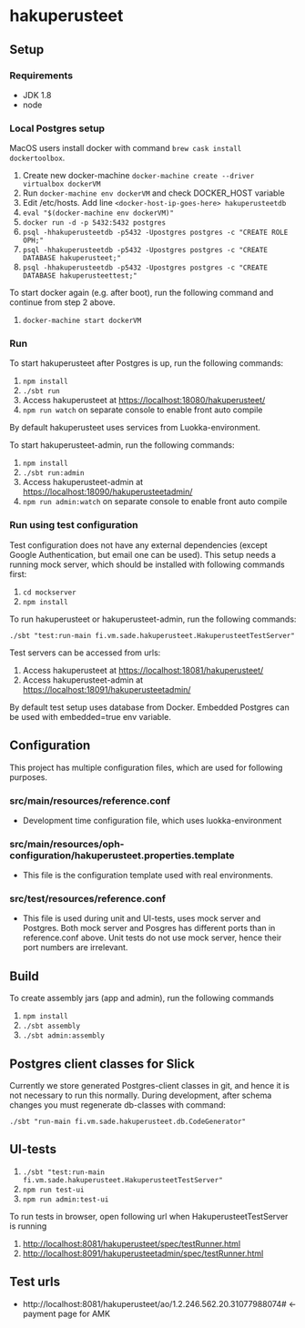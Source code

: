 # hakuperusteet

## Setup

### Requirements
* JDK 1.8
* node

### Local Postgres setup

MacOS users install docker with command `brew cask install dockertoolbox`.

1. Create new docker-machine `docker-machine create --driver virtualbox dockerVM`
2. Run `docker-machine env dockerVM` and check DOCKER_HOST variable
4. Edit /etc/hosts. Add line `<docker-host-ip-goes-here> hakuperusteetdb`
5. `eval "$(docker-machine env dockerVM)"`
6. `docker run -d -p 5432:5432 postgres`
7. `psql -hhakuperusteetdb -p5432 -Upostgres postgres -c "CREATE ROLE OPH;"`
8. `psql -hhakuperusteetdb -p5432 -Upostgres postgres -c "CREATE DATABASE hakuperusteet;"`
9. `psql -hhakuperusteetdb -p5432 -Upostgres postgres -c "CREATE DATABASE hakuperusteettest;"`

To start docker again (e.g. after boot), run the following command and continue from step 2 above.

1. `docker-machine start dockerVM`

### Run

To start hakuperusteet after Postgres is up, run the following commands:

1. `npm install`
2. `./sbt run`
3. Access hakuperusteet at [https://localhost:18080/hakuperusteet/](https://localhost:18080/hakuperusteet/)
4. `npm run watch` on separate console to enable front auto compile

By default hakuperusteet uses services from Luokka-environment.

To start hakuperusteet-admin, run the following commands:

1. `npm install`
2. `./sbt run:admin`
3. Access hakuperusteet-admin at [https://localhost:18090/hakuperusteetadmin/](https://localhost:18090/hakuperusteetadmin/)
4. `npm run admin:watch` on separate console to enable front auto compile

### Run using test configuration

Test configuration does not have any external dependencies (except Google Authentication, but email one can be used).
This setup needs a running mock server, which should be installed with following commands first:

1. `cd mockserver`
2. `npm install`

To run hakuperusteet or hakuperusteet-admin, run the following commands:

`./sbt "test:run-main fi.vm.sade.hakuperusteet.HakuperusteetTestServer"`

Test servers can be accessed from urls:

1. Access hakuperusteet at [https://localhost:18081/hakuperusteet/](https://localhost:18081/hakuperusteet/)
2. Access hakuperusteet-admin at [https://localhost:18091/hakuperusteetadmin/](https://localhost:18091/hakuperusteetadmin/)

By default test setup uses database from Docker. Embedded Postgres can be used with embedded=true env variable. 

## Configuration

This project has multiple configuration files, which are used for following purposes.

### src/main/resources/reference.conf

 - Development time configuration file, which uses luokka-environment

### src/main/resources/oph-configuration/hakuperusteet.properties.template

 - This file is the configuration template used with real environments.

### src/test/resources/reference.conf

 - This file is used during unit and UI-tests, uses mock server and Postgres. Both mock server and Posgres has different ports
   than in reference.conf above. Unit tests do not use mock server, hence their port numbers are irrelevant.

## Build

To create assembly jars (app and admin), run the following commands

1. `npm install`
2. `./sbt assembly`
3. `./sbt admin:assembly`

## Postgres client classes for Slick

Currently we store generated Postgres-client classes in git, and hence it is not necessary to run this normally.
During development, after schema changes you must regenerate db-classes with command:

`./sbt "run-main fi.vm.sade.hakuperusteet.db.CodeGenerator"`

## UI-tests

1. `./sbt "test:run-main fi.vm.sade.hakuperusteet.HakuperusteetTestServer"`
2. `npm run test-ui`
3. `npm run admin:test-ui`

To run tests in browser, open following url when HakuperusteetTestServer is running

1. [http://localhost:8081/hakuperusteet/spec/testRunner.html](http://localhost:8081/hakuperusteet/spec/testRunner.html)
2. [http://localhost:8091/hakuperusteetadmin/spec/testRunner.html](http://localhost:8091/hakuperusteetadmin/spec/testRunner.html)

## Test urls

* http://localhost:8081/hakuperusteet/ao/1.2.246.562.20.31077988074# <- payment page for AMK